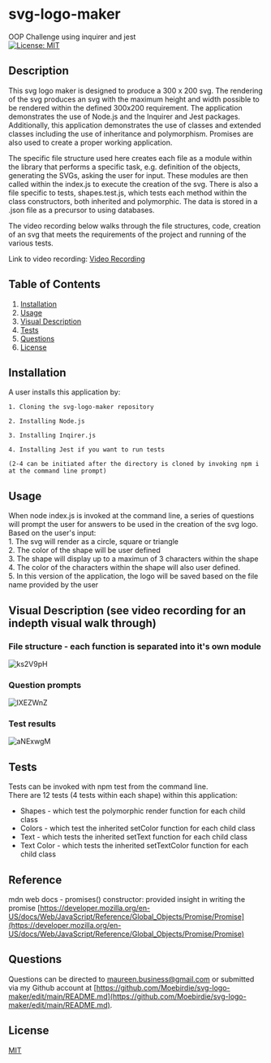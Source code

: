 # svg-logo-maker
OOP Challenge using inquirer and jest  
[![License: MIT](https://img.shields.io/badge/License-MIT-yellow.svg)](https://opensource.org/licenses/MIT)

## Description
This svg logo maker is designed to produce a 300 x 200 svg. The rendering of the svg produces an svg with the maximum height and width possible to be rendered within the defined 300x200 requirement.  The application demonstrates the use of Node.js and the Inquirer and Jest packages.  Additionally, this application demonstrates the use of classes and extended classes including the use of inheritance and polymorphism.  Promises are also used to create a proper working application.  

The specific file structure used here creates each file as a module within the library that performs a specific task, e.g. definition of the objects, generating the SVGs, asking the user for input. These modules are then called within the index.js to execute the creation of the svg.  There is also a file specific to tests, shapes.test.js, which tests each method within the class constructors, both inherited and polymorphic.  The data is stored in a .json file as a precursor to using databases.

The video recording below walks through the file structures, code, creation of an svg that meets the requirements of the project and running of the various tests.

Link to video recording: [Video Recording](https://watch.screencastify.com/v/sTpE3B3ejhGKAssi1epI)  

## Table of Contents

1. [Installation](#Installation)
2. [Usage](#Usage)
3. [Visual Description](#Visual-Description)
4. [Tests](#Tests)  
5. [Questions](#Questions)
6. [License](#License)


## Installation <a id="Installation"></a>
A user installs this application by:  

	1. Cloning the svg-logo-maker repository 

	2. Installing Node.js  

	3. Installing Inqirer.js  

  	4. Installing Jest if you want to run tests  
   
   	(2-4 can be initiated after the directory is cloned by invoking npm i at the command line prompt)  
    

## Usage <a id="Usage"></a>  
When node index.js is invoked at the command line, a series of questions will prompt the user for answers to be used in the creation of the svg logo.   
Based on the user's input:  
	1. The svg will render as a circle, square or triangle  
  	2. The color of the shape will be user defined  
   	3. The shape will display up to a maximun of 3 characters within the shape  
    	4. The color of the characters within the shape will also user defined.  
     	5. In this version of the application, the logo will be saved based on the file name provided by the user

## Visual Description <a id="Visual-Description"></a>  (see video recording for an indepth visual walk through)
### File structure - each function is separated into it's own module  
![ks2V9pH](https://github.com/Moebirdie/svg-logo-maker/assets/93432701/d5eaadbe-cbd0-487b-bd44-f7feb575968b)  

###  Question prompts
![IXEZWnZ](https://github.com/Moebirdie/svg-logo-maker/assets/93432701/96608a0b-51e7-4380-86eb-d7f01adeeeda)  

### Test results  
![aNExwgM](https://github.com/Moebirdie/svg-logo-maker/assets/93432701/9855bdfb-b5fd-40fc-85a0-f5ccb9bee379)



## Tests <a id="Tests"></a>
Tests can be invoked with npm test from the command line.  
There are 12 tests (4 tests within each shape) within this application:  
- Shapes - which test the polymorphic render function for each child class
- Colors - which test the inherited setColor function for each child class
- Text - which tests the inherited setText function for each child class
- Text Color - which tests the inherited setTextColor function for each child class

## Reference  
mdn web docs - promises() constructor: provided insight in writing the promise  [https://developer.mozilla.org/en-US/docs/Web/JavaScript/Reference/Global_Objects/Promise/Promise](https://developer.mozilla.org/en-US/docs/Web/JavaScript/Reference/Global_Objects/Promise/Promise)

  
## Questions <a id="Questions"></a>  

Questions can be directed to maureen.business@gmail.com or submitted via my Github account at [https://github.com/Moebirdie/svg-logo-maker/edit/main/README.md](https://github.com/Moebirdie/svg-logo-maker/edit/main/README.md).

    
## License <a id="License"></a>

[MIT](https://opensource.org/licenses/MIT)
